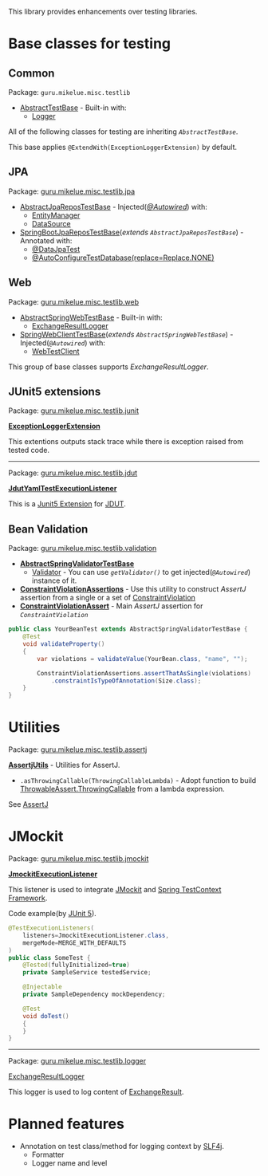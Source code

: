 This library provides enhancements over testing libraries.

# Base classes for testing

## Common

Package: `guru.mikelue.misc.testlib`

* [AbstractTestBase](src/main/java/guru/mikelue/misc/testlib/AbstractTestBase.java) - Built-in with:
	* [Logger](http://www.slf4j.org/apidocs/org/slf4j/Logger.html)

All of the following classes for testing are inheriting *`AbstractTestBase`*.

This base applies `@ExtendWith(ExceptionLoggerExtension)` by default.

## JPA

Package: [guru.mikelue.misc.testlib.jpa](src/main/java/guru/mikelue/misc/testlib/jpa)

* [AbstractJpaReposTestBase](src/main/java/guru/mikelue/misc/testlib/jpa/AbstractJpaReposTestBase.java) - Injected(*[@Autowired](https://docs.spring.io/spring/docs/current/javadoc-api/org/springframework/beans/factory/annotation/Autowired.html)*) with:
	* [EntityManager](https://javaee.github.io/javaee-spec/javadocs/javax/persistence/EntityManager.html)
	* [DataSource](https://docs.oracle.com/en/java/javase/13/docs/api/java.sql/javax/sql/DataSource.html)
* [SpringBootJpaReposTestBase](src/main/java/guru/mikelue/misc/testlib/jpa/SpringBootJpaReposTestBase.java)(*extends `AbstractJpaReposTestBase`*) - Annotated with:
	* [@DataJpaTest](https://docs.spring.io/spring-boot/docs/current/api/org/springframework/boot/test/autoconfigure/orm/jpa/DataJpaTest.html)
	* [@AutoConfigureTestDatabase(replace=Replace.NONE)](https://docs.spring.io/spring-boot/docs/current/api/org/springframework/boot/test/autoconfigure/jdbc/AutoConfigureTestDatabase.html)

## Web

Package: [guru.mikelue.misc.testlib.web](src/main/java/guru/mikelue/misc/testlib/web)
* [AbstractSpringWebTestBase](src/main/java/guru/mikelue/misc/testlib/web/AbstractSpringWebTestBase.java) - Built-in with:
	* [ExchangeResultLogger](src/main/java/guru/mikelue/misc/testlib/logger/ExchangeResultLogger.java)
* [SpringWebClientTestBase](src/main/java/guru/mikelue/misc/testlib/web/SpringWebClientTestBase.java)(*extends `AbstractSpringWebTestBase`*) - Injected(*`@Autowired`*) with:
	* [WebTestClient](https://docs.spring.io/spring/docs/current/javadoc-api/org/springframework/test/web/reactive/server/WebTestClient.html)

This group of base classes supports *ExchangeResultLogger*.

## JUnit5 extensions

Package: [guru.mikelue.misc.testlib.junit](src/main/java/guru/mikelue/misc/testlib/junit)

**[ExceptionLoggerExtension](src/main/java/guru/mikelue/misc/testlib/junit/ExceptionLoggerExtension.java)**

This extentions outputs stack trace while there is exception raised from tested code.

----

Package: [guru.mikelue.misc.testlib.jdut](src/main/java/guru/mikelue/misc/testlib/jdut)

**[JdutYamlTestExecutionListener](src/main/java/guru/mikelue/misc/testlib/jdut/JdutYamlTestExecutionListener.java)**

This is a [Junit5 Extension](https://junit.org/junit5/docs/current/user-guide/#extensions) for [JDUT](https://jdut.gh.mikelue.guru/).

## Bean Validation

Package: [guru.mikelue.misc.testlib.validation](src/main/java/guru/mikelue/misc/testlib/validation)

* **[AbstractSpringValidatorTestBase](src/main/java/guru/mikelue/misc/testlib/validation/AbstractSpringValidatorTestBase.java)**
  * [Validator](https://docs.oracle.com/javaee/7/api/javax/validation/Validator.html) - You can use *`getValidator()`* to get injected(*`@Autowired`*) instance of it.
* **[ConstraintViolationAssertions](src/main/java/guru/mikelue/misc/testlib/validation/ConstraintViolationAssertions.java)** -
Use this utility to construct *AssertJ* assertion from a single or a set of [ConstraintViolation](https://docs.oracle.com/javaee/7/api/javax/validation/ConstraintViolation.html)
* **[ConstraintViolationAssert](src/main/java/guru/mikelue/misc/testlib/validation/ConstraintViolationAssert.java)** -
Main *AssertJ* assertion for *`ConstraintViolation`*


```java
public class YourBeanTest extends AbstractSpringValidatorTestBase {
    @Test
    void validateProperty()
    {
        var violations = validateValue(YourBean.class, "name", "");

        ConstraintViolationAssertions.assertThatAsSingle(violations)
            .constraintIsTypeOfAnnotation(Size.class);
    }
}
```

# Utilities

Package: [guru.mikelue.misc.testlib.assertj](src/main/java/guru/mikelue/misc/testlib/assertj)

**[AssertjUtils](src/main/java/guru/mikelue/misc/testlib/assertj/AssertjUtils.java)** - Utilities for AssertJ.
- `.asThrowingCallable(ThrowingCallableLambda)` - Adopt function to build [ThrowableAssert.ThrowingCallable](http://joel-costigliola.github.io/assertj/core-8/api/org/assertj/core/api/ThrowableAssert.ThrowingCallable.html) from a lambda expression.

See [AssertJ](https://joel-costigliola.github.io/assertj/)

# JMockit

Package: [guru.mikelue.misc.testlib.jmockit](src/main/java/guru/mikelue/misc/testlib/jdut)

**[JmockitExecutionListener](src/main/java/guru/mikelue/misc/testlib/jmockit/JmockitExecutionListener.java)**

This listener is used to integrate [JMockit](http://jmockit.github.io/) and [Spring TestContext Framework](https://docs.spring.io/spring/docs/current/spring-framework-reference/testing.html#testcontext-framework).

Code example(by [JUnit 5](https://junit.org/junit5/docs/current/user-guide/)).
```java
@TestExecutionListeners(
	listeners=JmockitExecutionListener.class,
	mergeMode=MERGE_WITH_DEFAULTS
)
public class SomeTest {
	@Tested(fullyInitialized=true)
	private SampleService testedService;

	@Injectable
	private SampleDependency mockDependency;

	@Test
	void doTest()
	{
	}
}
```

----

Package: [guru.mikelue.misc.testlib.logger](src/main/java/guru/mikelue/misc/testlib/logger)

[ExchangeResultLogger](src/main/java/guru/mikelue/misc/testlib/logger/ExchangeResultLogger.java)

This logger is used to log content of [ExchangeResult](https://docs.spring.io/spring/docs/current/javadoc-api/org/springframework/test/web/reactive/server/ExchangeResult.html).

# Planned features

- Annotation on test class/method for logging context by [SLF4j](https://www.slf4j.org).
	- Formatter
	- Logger name and level
